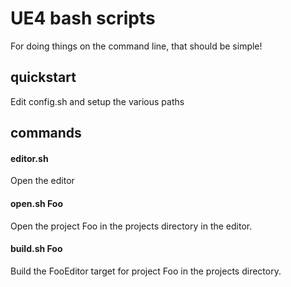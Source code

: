 # UE4 bash scripts

For doing things on the command line, that should be simple!

## quickstart

Edit config.sh and setup the various paths

## commands

#### editor.sh

Open the editor

#### open.sh Foo

Open the project Foo in the projects directory in the editor.

#### build.sh Foo

Build the FooEditor target for project Foo in the projects directory.
